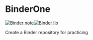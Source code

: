# BinderOne

[![Binder note](https://mybinder.org/badge_logo.svg)](https://mybinder.org/v2/gh/leichong2019/BinderOne/master)[![Binder lib](https://mybinder.org/badge.svg)](https://mybinder.org/v2/gh/leichong2019/BinderOne/master?urlpath=lab)

Create a Binder repository for practicing
